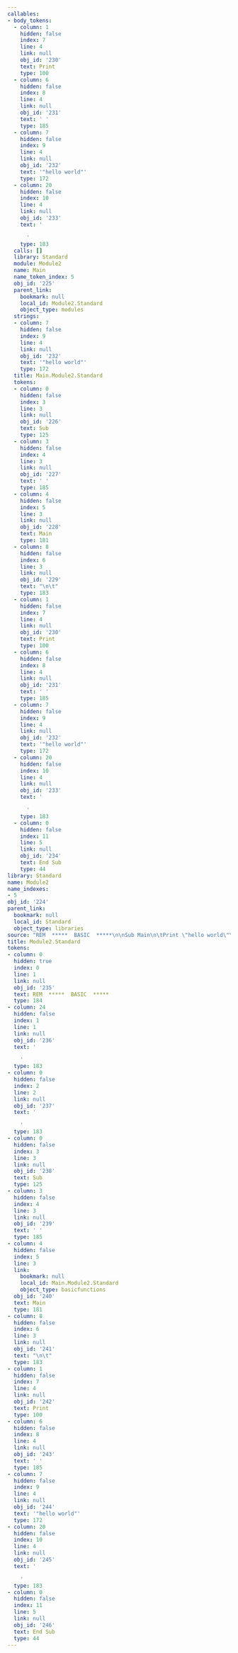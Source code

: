 ```yaml
---
callables:
- body_tokens:
  - column: 1
    hidden: false
    index: 7
    line: 4
    link: null
    obj_id: '230'
    text: Print
    type: 100
  - column: 6
    hidden: false
    index: 8
    line: 4
    link: null
    obj_id: '231'
    text: ' '
    type: 185
  - column: 7
    hidden: false
    index: 9
    line: 4
    link: null
    obj_id: '232'
    text: '"hello world"'
    type: 172
  - column: 20
    hidden: false
    index: 10
    line: 4
    link: null
    obj_id: '233'
    text: '

      '
    type: 183
  calls: []
  library: Standard
  module: Module2
  name: Main
  name_token_index: 5
  obj_id: '225'
  parent_link:
    bookmark: null
    local_id: Module2.Standard
    object_type: modules
  strings:
  - column: 7
    hidden: false
    index: 9
    line: 4
    link: null
    obj_id: '232'
    text: '"hello world"'
    type: 172
  title: Main.Module2.Standard
  tokens:
  - column: 0
    hidden: false
    index: 3
    line: 3
    link: null
    obj_id: '226'
    text: Sub
    type: 125
  - column: 3
    hidden: false
    index: 4
    line: 3
    link: null
    obj_id: '227'
    text: ' '
    type: 185
  - column: 4
    hidden: false
    index: 5
    line: 3
    link: null
    obj_id: '228'
    text: Main
    type: 181
  - column: 8
    hidden: false
    index: 6
    line: 3
    link: null
    obj_id: '229'
    text: "\n\t"
    type: 183
  - column: 1
    hidden: false
    index: 7
    line: 4
    link: null
    obj_id: '230'
    text: Print
    type: 100
  - column: 6
    hidden: false
    index: 8
    line: 4
    link: null
    obj_id: '231'
    text: ' '
    type: 185
  - column: 7
    hidden: false
    index: 9
    line: 4
    link: null
    obj_id: '232'
    text: '"hello world"'
    type: 172
  - column: 20
    hidden: false
    index: 10
    line: 4
    link: null
    obj_id: '233'
    text: '

      '
    type: 183
  - column: 0
    hidden: false
    index: 11
    line: 5
    link: null
    obj_id: '234'
    text: End Sub
    type: 44
library: Standard
name: Module2
name_indexes:
- 5
obj_id: '224'
parent_link:
  bookmark: null
  local_id: Standard
  object_type: libraries
source: "REM  *****  BASIC  *****\n\nSub Main\n\tPrint \"hello world\"\nEnd Sub"
title: Module2.Standard
tokens:
- column: 0
  hidden: true
  index: 0
  line: 1
  link: null
  obj_id: '235'
  text: REM  *****  BASIC  *****
  type: 184
- column: 24
  hidden: false
  index: 1
  line: 1
  link: null
  obj_id: '236'
  text: '

    '
  type: 183
- column: 0
  hidden: false
  index: 2
  line: 2
  link: null
  obj_id: '237'
  text: '

    '
  type: 183
- column: 0
  hidden: false
  index: 3
  line: 3
  link: null
  obj_id: '238'
  text: Sub
  type: 125
- column: 3
  hidden: false
  index: 4
  line: 3
  link: null
  obj_id: '239'
  text: ' '
  type: 185
- column: 4
  hidden: false
  index: 5
  line: 3
  link:
    bookmark: null
    local_id: Main.Module2.Standard
    object_type: basicfunctions
  obj_id: '240'
  text: Main
  type: 181
- column: 8
  hidden: false
  index: 6
  line: 3
  link: null
  obj_id: '241'
  text: "\n\t"
  type: 183
- column: 1
  hidden: false
  index: 7
  line: 4
  link: null
  obj_id: '242'
  text: Print
  type: 100
- column: 6
  hidden: false
  index: 8
  line: 4
  link: null
  obj_id: '243'
  text: ' '
  type: 185
- column: 7
  hidden: false
  index: 9
  line: 4
  link: null
  obj_id: '244'
  text: '"hello world"'
  type: 172
- column: 20
  hidden: false
  index: 10
  line: 4
  link: null
  obj_id: '245'
  text: '

    '
  type: 183
- column: 0
  hidden: false
  index: 11
  line: 5
  link: null
  obj_id: '246'
  text: End Sub
  type: 44
---
```

